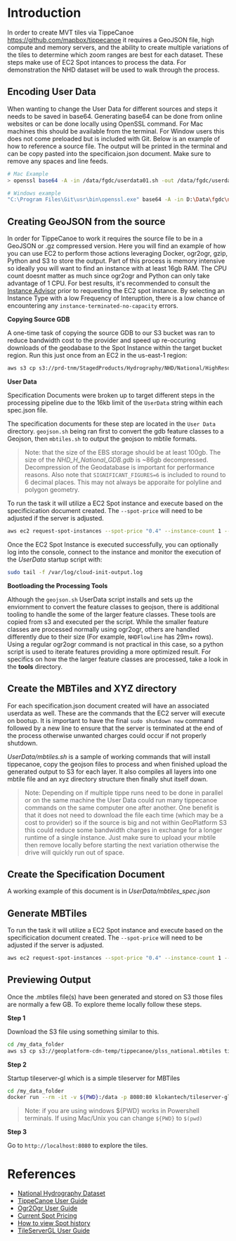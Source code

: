 # Introduction

In order to create MVT tiles via TippeCanoe https://github.com/mapbox/tippecanoe it requires a GeoJSON file, high compute and memory servers, and the ability to create multiple variations of the tiles to determine which zoom ranges are best for each dataset. These steps make use of EC2 Spot intances to process the data. For demonstration the NHD dataset will be used to walk through the process. 

## Encoding User Data

When wanting to change the User Data for different sources and steps it needs to be saved in base64. Generating base64 can be done from online websites or can be done locally using OpenSSL command. For Mac machines this should be available from the terminal. For Window users this does not come preloaded but is included with Git. Below is an example of how to reference a source file. The output will be printed in the terminal and can be copy pasted into the specificaion.json document. Make sure to remove any spaces and line feeds.

```bash
# Mac Example
> openssl base64 -A -in /data/fgdc/userdata01.sh -out /data/fgdc/userdata01.txt

# Windows example
"C:\Program Files\Git\usr\bin\openssl.exe" base64 -A -in D:\Data\fgdc\nad_r6\userdata01.sh -out D:\Data\fgdc\nad_r6\userdata01.txt
```

## Creating GeoJSON from the source

In order for TippeCanoe to work it requires the source file to be in a GeoJSON or .gz compressed version. Here you will find an example of how you can use EC2 to perform those actions leveraging Docker, ogr2ogr, gzip, Python and S3 to store the output.  Part of this process is memory intensive so ideally you will want to find an instance with at least 16gb RAM. The CPU count doesnt matter as much since ogr2ogr and Python can only take advantage of 1 CPU. For best results, it's recommended to consult the [Instance Advisor](https://aws.amazon.com/ec2/spot/instance-advisor/) prior to requesting the EC2 spot instance. By selecting an Instance Type with a low Frequency of Interuption, there is a low chance of encountering any `instance-terminated-no-capacity` errors. 

**Copying Source GDB**

A one-time task of copying the source GDB to our S3 bucket was ran to reduce bandwidth cost to the provider and speed up re-occuring downloads of the geodabase to the Spot Instance within the target bucket region. Run this just once from an EC2 in the us-east-1 region:

```bash
aws s3 cp s3://prd-tnm/StagedProducts/Hydrography/NHD/National/HighResolution/GDB/NHD_H_National_GDB.zip s3://geoplatform-cdn-temp/tippecanoe/NHD/NHD_H_National_GDB.zip
```

**User Data**

Specification Documents were broken up to target different steps in the processing pipeline due to the 16kb limit of the `UserData` string within each spec.json file. 

The specification documents for these step are located in the `User Data` directory. `geojson.sh` being ran first to convert the gdb feature classes to a Geojson, then `mbtiles.sh` to output the geojson to mbtile formats. 

> Note: that the size of the EBS storage should be at least 100gb. The size of the *NHD_H_National_GDB.gdb* is ~86gb decompressed. Decompression of the Geodatabase is important for performance reasons. Also note that `SIGNIFICANT_FIGURES=6` is included to round to 6 decimal places. This may not always be apporaite for polyline and polygon geometry.

To run the task it will utilize a EC2 Spot instance and execute based on the specificication document created. The `--spot-price` will need to be adjusted if the server is adjusted.

```bash
aws ec2 request-spot-instances --spot-price "0.4" --instance-count 1 --type "one-time" --launch-specification file://UserData/geojson_spec.json --profile sit
```

Once the EC2 Spot Instance is executed successfully, you can optionally log into the console, connect to the instance and monitor the execution of the *UserData* startup script with:

```bash
sudo tail -f /var/log/cloud-init-output.log
```

**Bootloading the Processing Tools**

Although the `geojson.sh` UserData script installs and sets up the enviornment to convert the feature classes to geojson, there is additional tooling to handle the some of the larger feature classes. These tools are copied from s3 and executed per the script. While the smaller feature classes are processed normally using ogr2ogr, others are handled differently due to their size (For example, `NHDFlowline` has 29m+ rows). Using a regular ogr2ogr command is not practical in this case, so a python script is used to iterate features providing a more optimized result. For specifics on how the the larger feature classes are processed, take a look in the **tools** directory.


## Create the MBTiles and XYZ directory

For each specification.json document created will have an associated userdata as well. These are the commands that the EC2 server will execute on bootup. It is important to have the final `sudo shutdown now` command followed by a new line to ensure that the server is terminated at the end of the process otherwise unwanted charges could occur if not properly shutdown.

*UserData/mbtiles.sh* is a sample of working commands that will install tippecanoe, copy the geojson files to process and when finished upload the generated output to S3 for each layer. It also compiles all layers into one mbtile file and an xyz directory structure then finally shut itself down. 


> Note: Depending on if multiple tippe runs need to be done in parallel or on the same machine the User Data could run many tippecanoe commands on the same computer one after another. One benefit is that it does not need to download the file each time (which may be a cost to provider) so if the source is big and not within GeoPlatform S3 this could reduce some bandwidth charges in exchange for a longer runtime of a single instance. Just make sure to upload your mbtile then remove locally before starting the next variation otherwise the drive will quickly run out of space.

## Create the Specification Document

A working example of this document is in *UserData/mbtiles_spec.json*

## Generate MBTiles

To run the task it will utilize a EC2 Spot instance and execute based on the specificication document created. The `--spot-price` will need to be adjusted if the server is adjusted.

```bash
aws ec2 request-spot-instances --spot-price "0.4" --instance-count 1 --type "one-time" --launch-specification file://UserData/mbtiles_spec.json --profile sit
```

## Previewing Output

Once the .mbtiles file(s) have been generated and stored on S3 those files are normally a few GB. To explore theme locally follow these steps.

**Step 1**

Download the S3 file using something similar to this.

```bash
cd /my_data_folder
aws s3 cp s3://geoplatform-cdn-temp/tippecanoe/plss_national.mbtiles tiles.mbtiles
```

**Step 2**

Startup tileserver-gl which is a simple tileserver for MBTiles

```bash
cd /my_data_folder
docker run --rm -it -v ${PWD}:/data -p 8080:80 klokantech/tileserver-gl --mbtiles /data/tiles.mbtiles
```

> Note: if you are using windows \${PWD} works in Powershell terminals. If using Mac/Unix you can change `${PWD}` to `$(pwd)`

**Step 3**

Go to `http://localhost:8080` to explore the tiles.

# References

- [National Hydrography Dataset](https://prd-tnm.s3.amazonaws.com/index.html?prefix=StagedProducts/Hydrography/NHD/National/HighResolution/GDB/)
- [TippeCanoe User Guide](https://github.com/mapbox/tippecanoe)
- [Ogr2Ogr User Guide](https://gdal.org/programs/ogr2ogr.html)
- [Current Spot Pricing](https://aws.amazon.com/ec2/spot/pricing/)
- [How to view Spot history](https://docs.aws.amazon.com/AWSEC2/latest/UserGuide/using-spot-instances-history.html)
- [TileServerGL User Guide](https://github.com/maptiler/tileserver-gl)

